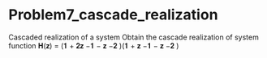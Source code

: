 # Problem7_cascade_realization
Cascaded realization of a system
Obtain the cascade realization of system function
𝐇(𝐳) = (𝟏 + 𝟐𝐳
−𝟏 − 𝐳
−𝟐
)(𝟏 + 𝐳
−𝟏 − 𝐳
−𝟐
) 
